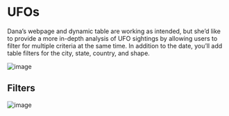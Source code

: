 # UFOs

Dana’s webpage and dynamic table are working as intended, but she’d like to provide a more in-depth analysis of UFO sightings by allowing users to filter for multiple criteria at the same time. In addition to the date, you’ll add table filters for the city, state, country, and shape.

![image](https://user-images.githubusercontent.com/91243905/142658302-5299037d-13a6-4c22-b59a-b7521c476894.png)

## Filters

![image](https://user-images.githubusercontent.com/91243905/142919102-841c3ba9-aaaa-4cb5-ae94-186278bc38ac.png)
